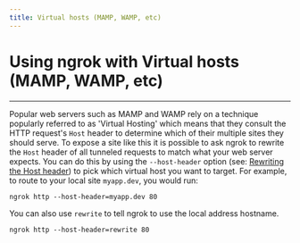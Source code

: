 ```yaml
---
title: Virtual hosts (MAMP, WAMP, etc)
---
```


# Using ngrok with Virtual hosts (MAMP, WAMP, etc)
------------

Popular web servers such as MAMP and WAMP rely on a technique popularly referred to as 'Virtual Hosting' which means that they consult the HTTP request's `Host` header to determine which of their multiple sites they should serve. To expose a site like this it is possible to ask ngrok to rewrite the `Host` header of all tunneled requests to match what your web server expects. You can do this by using the `--host-header` option (see: [Rewriting the Host header](/secure-tunnels/ngrok-agent/reference/ngrok#ngrok-http)) to pick which virtual host you want to target. For example, to route to your local site `myapp.dev`, you would run:

    ngrok http --host-header=myapp.dev 80

You can also use `rewrite` to tell ngrok to use the local address hostname.

    ngrok http --host-header=rewrite 80

